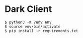 # Dark Client 

	$ python3 -m venv env
	$ source env/bin/activate
	$ pip install -r requirements.txt
